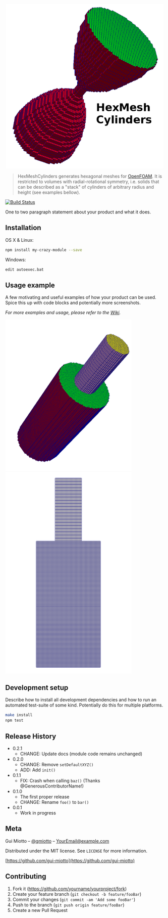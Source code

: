 <p align="center">
  <img src="media/hexmeshcyl.png" alt="basic_1" width="500"/>
</p>

<!--# HexMeshCylinders-->
> HexMeshCylinders generates hexagonal meshes for [OpenFOAM][openfoam-url].  It is restricted to volumes with radial-rotational symmetry, i.e. solids that can be described as a "stack" of cylinders of arbitrary radius and height (see examples bellow).

[![Build Status][travis-image]][travis-url]

One to two paragraph statement about your product and what it does.

## Installation

OS X & Linux:

```sh
npm install my-crazy-module --save
```

Windows:

```sh
edit autoexec.bat
```

## Usage example

A few motivating and useful examples of how your product can be used. Spice this up with code blocks and potentially more screenshots.

_For more examples and usage, please refer to the [Wiki][wiki]._

<img src="media/basic_1.png" alt="basic_1" width="400"/> <img src="media/basic_2.png" alt="basic_2" width="400"/>

## Development setup

Describe how to install all development dependencies and how to run an automated test-suite of some kind. Potentially do this for multiple platforms.

```sh
make install
npm test
```

## Release History

* 0.2.1
    * CHANGE: Update docs (module code remains unchanged)
* 0.2.0
    * CHANGE: Remove `setDefaultXYZ()`
    * ADD: Add `init()`
* 0.1.1
    * FIX: Crash when calling `baz()` (Thanks @GenerousContributorName!)
* 0.1.0
    * The first proper release
    * CHANGE: Rename `foo()` to `bar()`
* 0.0.1
    * Work in progress

## Meta

Gui Miotto – [@gmiotto](https://twitter.com/gmiotto) – YourEmail@example.com

Distributed under the MIT license. See ``LICENSE`` for more information.

[https://github.com/gui-miotto](https://github.com/gui-miotto)

## Contributing

1. Fork it (<https://github.com/yourname/yourproject/fork>)
2. Create your feature branch (`git checkout -b feature/fooBar`)
3. Commit your changes (`git commit -am 'Add some fooBar'`)
4. Push to the branch (`git push origin feature/fooBar`)
5. Create a new Pull Request

<!-- Markdown link & img dfn's -->
[openfoam-url]: https://www.openfoam.com/


[npm-image]: https://img.shields.io/npm/v/datadog-metrics.svg?style=flat-square
[npm-url]: https://npmjs.org/package/datadog-metrics
[npm-downloads]: https://img.shields.io/npm/dm/datadog-metrics.svg?style=flat-square
[travis-image]: https://img.shields.io/travis/gui-miotto/HexMeshCylinders/master.svg?style=flat-square
[travis-url]: https://travis-ci.org/github/gui-miotto/HexMeshCylinders
[wiki]: https://github.com/yourname/yourproject/wiki
